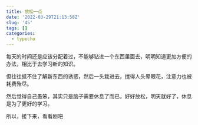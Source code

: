 ```yaml
---
title: 放松一点
date: '2022-03-29T21:13:58Z'
slug: '45'
tags: []
categories:
  - typecho
---
```

每天的时间还是应该分配着过，不能够钻进一个东西里面去，明明知道更加方便的办法，相比于去学习新的知识。

但往往抵不住了解新东西的诱惑，然后一头栽进去，搅得人头晕眼花，注意力也被耗费殆尽。

然后觉得自己愚笨，其实只是脑子需要休息了而已，好好放松，明天就好了，休息是为了更好的学习。

所以，接下来，看看剧吧

